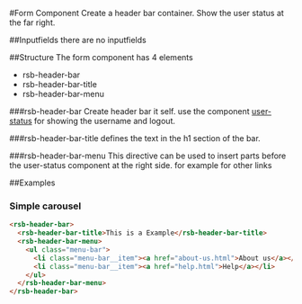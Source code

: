 #Form Component
Create a header bar container. Show the user status at the far right.

##Inputfields
there are no inputfields

##Structure
The form component has 4 elements
* rsb-header-bar
* rsb-header-bar-title
* rsb-header-bar-menu

###rsb-header-bar
Create header bar it self. use the component [user-status](../user-status) for showing the username and logout.

###rsb-header-bar-title
defines the text in the h1 section of the bar.
 
###rsb-header-bar-menu
This directive can be used to insert parts before the user-status component at the right side. for example for other links

##Examples
### Simple carousel
```html
<rsb-header-bar>
  <rsb-header-bar-title>This is a Example</rsb-header-bar-title>
  <rsb-header-bar-menu>
    <ul class="menu-bar">
      <li class="menu-bar__item"><a href="about-us.html">About us</a></li>
      <li class="menu-bar__item"><a href="help.html">Help</a></li>
    </ul>
  </rsb-header-bar-menu>
</rsb-header-bar>
```



